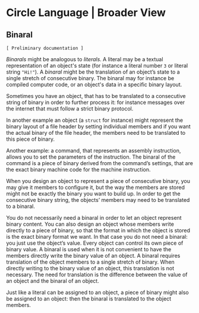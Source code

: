﻿Circle Language | Broader View
==============================

Binaral
-------

`[ Preliminary documentation ]`

*Binarals* might be analogous to *literals*. A literal may be a textual representation of an object's state (for instance a literal number `3` or literal string `"Hi!"`). A *binaral* might be the translation of an object’s state to a single stretch of consecutive binary. The binaral may for instance be compiled computer code, or an object's data in a specific binary layout.

Sometimes you have an object, that has to be translated to a consecutive string of binary in order to further process it: for instance messages over the internet that must follow a strict binary protocol.

In another example an object (a `struct` for instance) might represent the binary layout of a file header by setting individual members and if you want the actual binary of the file header, the members need to be translated to this piece of binary.

Another example: a command, that represents an assembly instruction, allows you to set the parameters of the instruction. The binaral of the command is a piece of binary derived from the command’s settings, that are the exact binary machine code for the machine instruction.

When you design an object to represent a piece of consecutive binary, you may give it members to configure it, but the way the members are stored might not be exactly the binary you want to build up. In order to get the consecutive binary string, the objects’ members may need to be translated to a binaral.

You do not necessarily need a binaral in order to let an object represent binary content. You can also design an object whose members write directly to a piece of binary, so that the format in which the object is stored is the exact binary format we want. In that case you do not need a binaral: you just use the object’s value. Every object can control its own piece of binary value. A binaral is used when it is not convenient to have the members directly write the binary value of an object. A binaral requires translation of the object members to a single stretch of binary. When directly writing to the binary value of an object, this translation is not necessary. The need for translation is the difference between the value of an object and the binaral of an object.

Just like a literal can be assigned to an object, a piece of binary might also be assigned to an object: then the binaral is translated to the object members.